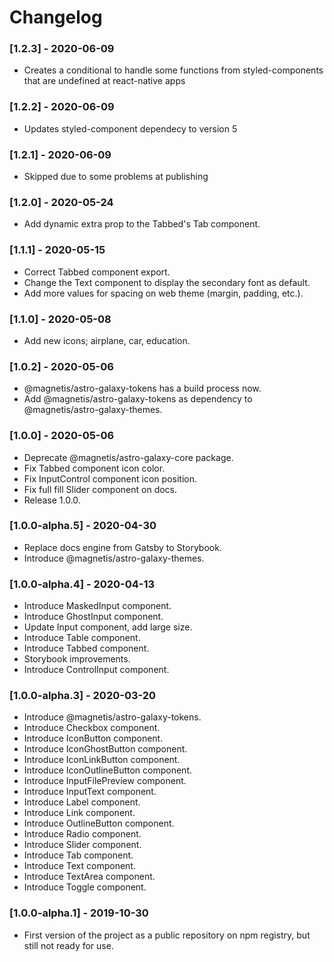 # Changelog

### [1.2.3] - 2020-06-09

- Creates a conditional to handle some functions from styled-components that
  are undefined at react-native apps

### [1.2.2] - 2020-06-09

- Updates styled-component dependecy to version 5

### [1.2.1] - 2020-06-09

- Skipped due to some problems at publishing

### [1.2.0] - 2020-05-24

- Add dynamic extra prop to the Tabbed's Tab component.

### [1.1.1] - 2020-05-15

- Correct Tabbed component export.
- Change the Text component to display the secondary font as default.
- Add more values for spacing on web theme (margin, padding, etc.).

### [1.1.0] - 2020-05-08

- Add new icons; airplane, car, education.

### [1.0.2] - 2020-05-06

- @magnetis/astro-galaxy-tokens has a build process now.
- Add @magnetis/astro-galaxy-tokens as dependency to @magnetis/astro-galaxy-themes.

### [1.0.0] - 2020-05-06

- Deprecate @magnetis/astro-galaxy-core package.
- Fix Tabbed component icon color.
- Fix InputControl component icon position.
- Fix full fill Slider component on docs.
- Release 1.0.0.

### [1.0.0-alpha.5] - 2020-04-30

- Replace docs engine from Gatsby to Storybook.
- Introduce @magnetis/astro-galaxy-themes.

### [1.0.0-alpha.4] - 2020-04-13

- Introduce MaskedInput component.
- Introduce GhostInput component.
- Update Input component, add large size.
- Introduce Table component.
- Introduce Tabbed component.
- Storybook improvements.
- Introduce ControlInput component.

### [1.0.0-alpha.3] - 2020-03-20

- Introduce @magnetis/astro-galaxy-tokens.
- Introduce Checkbox component.
- Introduce IconButton component.
- Introduce IconGhostButton component.
- Introduce IconLinkButton component.
- Introduce IconOutlineButton component.
- Introduce InputFilePreview component.
- Introduce InputText component.
- Introduce Label component.
- Introduce Link component.
- Introduce OutlineButton component.
- Introduce Radio component.
- Introduce Slider component.
- Introduce Tab component.
- Introduce Text component.
- Introduce TextArea component.
- Introduce Toggle component.

### [1.0.0-alpha.1] - 2019-10-30

- First version of the project as a public repository on npm registry, but still not ready for use.
